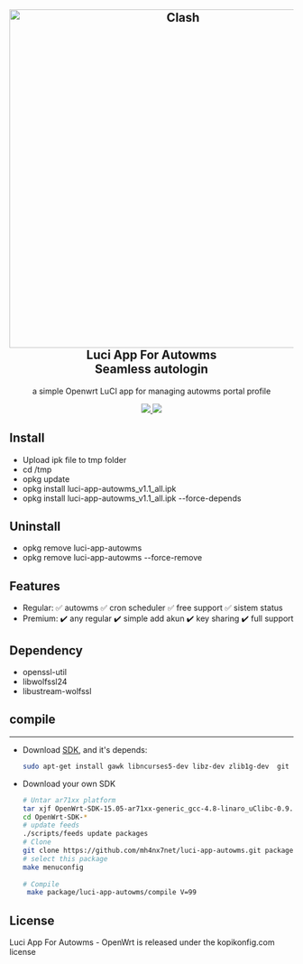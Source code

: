 <h2 align="center">
 <img src="https://raw.githubusercontent.com/mh4nx7net/luci-app-autowms/master/preview/preview1.png" alt="Clash" width="600">
  <br>Luci App For Autowms<br>Seamless autologin<br>
</h2>

  <p align="center">
  a simple Openwrt LuCI app for managing autowms portal profile
  <p align="center">
  <a target="_blank" href="https://github.com/mh4nx7net/luci-app-autowms">
    <img src="https://img.shields.io/badge/LuCIautowms-v1.1-blue.svg"> 	  
  </a>
  <a href="https://github.com/mh4nx7net/luci-app-autowms/releases" target="_blank">
        <img src="https://img.shields.io/github/downloads/mh4nx7net/luci-app-autowms/total.svg?style=flat-square"/>
   </a>
  </p>
  
  ## Install
- Upload ipk file to tmp folder
- cd /tmp
- opkg update
- opkg install luci-app-autowms_v1.1_all.ipk
- opkg install luci-app-autowms_v1.1_all.ipk --force-depends

 ## Uninstall
- opkg remove luci-app-autowms
- opkg remove luci-app-autowms --force-remove

## Features
- Regular: ✅ autowms ✅ cron scheduler ✅ free support ✅ sistem status
- Premium: ✔️ any regular ✔️ simple add akun ✔️ key sharing ✔️ full support

## Dependency
- openssl-util
- libwolfssl24
- libustream-wolfssl



## compile
---

 - Download [SDK](https://wiki.openwrt.org/doc/howto/obtain.firmware.sdk), and it's depends:
   ```bash
   sudo apt-get install gawk libncurses5-dev libz-dev zlib1g-dev  git ccache
   ```
 
 - Download your own SDK

   ```bash
   # Untar ar71xx platform
   tar xjf OpenWrt-SDK-15.05-ar71xx-generic_gcc-4.8-linaro_uClibc-0.9.33.2.Linux-x86_64.tar.bz2
   cd OpenWrt-SDK-*
   # update feeds
   ./scripts/feeds update packages
   # Clone
   git clone https://github.com/mh4nx7net/luci-app-autowms.git package/luci-app-autowms
   # select this package
   make menuconfig
     
   # Compile
    make package/luci-app-autowms/compile V=99
   ```
   
## License  
Luci App For Autowms - OpenWrt is released under the kopikonfig.com license
